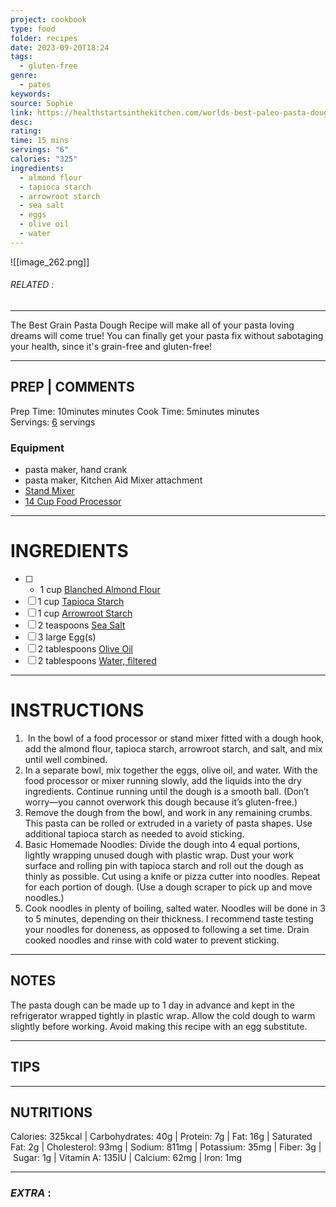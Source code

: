 ```yaml
---
project: cookbook
type: food
folder: recipes
date: 2023-09-20T18:24
tags:
  - gluten-free
genre:
  - pates
keywords: 
source: Sophie
link: https://healthstartsinthekitchen.com/worlds-best-paleo-pasta-dough-grain-free-gluten-free/#wprm-recipe-container-12954
desc: 
rating: 
time: 15 mins
servings: "6"
calories: "325"
ingredients:
  - almond flour
  - tapioca starch
  - arrowroot starch
  - sea salt
  - eggs
  - olive oil
  - water
---
```


![[image_262.png]]
###### *RELATED* : 
---
The Best Grain Pasta Dough Recipe will make all of your pasta loving dreams will come true! You can finally get your pasta fix without sabotaging your health, since it's grain-free and gluten-free!

---
## PREP | COMMENTS

Prep Time: 10minutes minutes
Cook Time: 5minutes minutes
Servings: [6](https://healthstartsinthekitchen.com/worlds-best-paleo-pasta-dough-grain-free-gluten-free/#) servings

### Equipment

- pasta maker, hand crank
- pasta maker, Kitchen Aid Mixer attachment
- [Stand Mixer](https://amzn.to/3KdspPf) 
- [14 Cup Food Processor](https://amzn.to/2FY4Sou)

---
# INGREDIENTS

- [ ] - 1 cup [Blanched Almond Flour](https://amzn.to/2B9P5xz)
- [ ] 1 cup [Tapioca Starch](https://amzn.to/2SCGqKw)
- [ ] 1 cup [Arrowroot Starch](https://amzn.to/2DFjyWD)
- [ ] 2 teaspoons [Sea Salt](https://amzn.to/2QPACwl)
- [ ] 3 large Egg(s)
- [ ] 2 tablespoons [Olive Oil](https://amzn.to/2PX4BoK)
- [ ] 2 tablespoons [Water, filtered](https://amzn.to/2K5zKRu)

---
# INSTRUCTIONS

1.  In the bowl of a food processor or stand mixer fitted with a dough hook, add the almond flour, tapioca starch, arrowroot starch, and salt, and mix until well combined.
2. In a separate bowl, mix together the eggs, olive oil, and water. With the food processor or mixer running slowly, add the liquids into the dry ingredients. Continue running until the dough is a smooth ball. (Don’t worry—you cannot overwork this dough because it’s gluten-free.)
3. Remove the dough from the bowl, and work in any remaining crumbs. This pasta can be rolled or extruded in a variety of pasta shapes. Use additional tapioca starch as needed to avoid sticking.
4. Basic Homemade Noodles: Divide the dough into 4 equal portions, lightly wrapping unused dough with plastic wrap. Dust your work surface and rolling pin with tapioca starch and roll out the dough as thinly as possible. Cut using a knife or pizza cutter into noodles. Repeat for each portion of dough. (Use a dough scraper to pick up and move noodles.)
5. Cook noodles in plenty of boiling, salted water. Noodles will be done in 3 to 5 minutes, depending on their thickness. I recommend taste testing your noodles for doneness, as opposed to following a set time. Drain cooked noodles and rinse with cold water to prevent sticking.

---
## NOTES

The pasta dough can be made up to 1 day in advance and kept in the refrigerator wrapped tightly in plastic wrap. Allow the cold dough to warm slightly before working. Avoid making this recipe with an egg substitute.

---
## TIPS



---
## NUTRITIONS

Calories: 325kcal | Carbohydrates: 40g | Protein: 7g | Fat: 16g | Saturated Fat: 2g | Cholesterol: 93mg | Sodium: 811mg | Potassium: 35mg | Fiber: 3g | Sugar: 1g | Vitamin A: 135IU | Calcium: 62mg | Iron: 1mg

---
### *EXTRA* :



